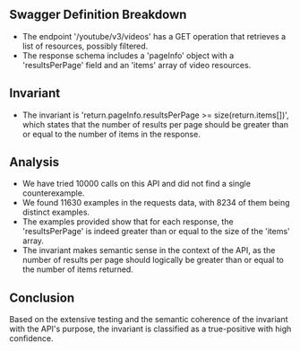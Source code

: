 ## Swagger Definition Breakdown
- The endpoint '/youtube/v3/videos' has a GET operation that retrieves a list of resources, possibly filtered.
- The response schema includes a 'pageInfo' object with a 'resultsPerPage' field and an 'items' array of video resources.

## Invariant
- The invariant is 'return.pageInfo.resultsPerPage >= size(return.items[])', which states that the number of results per page should be greater than or equal to the number of items in the response.

## Analysis
- We have tried 10000 calls on this API and did not find a single counterexample.
- We found 11630 examples in the requests data, with 8234 of them being distinct examples.
- The examples provided show that for each response, the 'resultsPerPage' is indeed greater than or equal to the size of the 'items' array.
- The invariant makes semantic sense in the context of the API, as the number of results per page should logically be greater than or equal to the number of items returned.

## Conclusion
Based on the extensive testing and the semantic coherence of the invariant with the API's purpose, the invariant is classified as a true-positive with high confidence.
